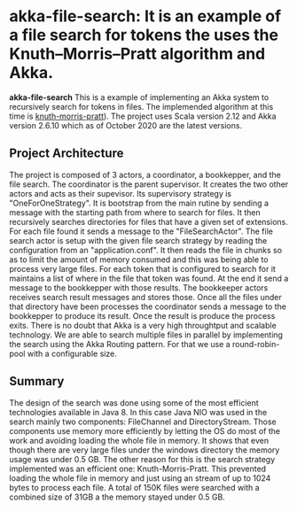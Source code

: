 # akka-file-search: It is an example of a file search for tokens the uses the Knuth–Morris–Pratt algorithm and Akka.

**akka-file-search** This is a example of implementing an Akka system to recursively search for tokens in files. The implemended algorithm at this time is [knuth-morris-pratt]). The project uses Scala version 2.12 and Akka version 2.6.10 which as of October 2020 are the latest versions. 
## Project Architecture

The project is composed of 3 actors, a coordinator, a bookkepper, and the file search. The coordinator is the parent supervisor. It creates the two other actors and acts as their supevisor. Its supervisory strategy is "OneForOneStrategy". It is bootstrap from the main rutine by sending a message with the starting path from where to search for files. It then recursively searches directories for files that have a given set of extensions. For each file found it sends a message to the "FileSearchActor". The file search actor is setup with the given file search strategy by reading the configuration from an "application.conf". It then reads the file in chunks so as to limit the amount of memory consumed and this was being able to process very large files. For each token that is configured to search for it maintains a list of where in the file that token was found. At the end it send a message to the bookkepper with those results. 
The bookkeeper actors receives search result messages and stores those. Once all the files under that directory have been processes the coordinator sends a message to the bookkepper to produce its result. Once the result is produce the process exits.
There is no doubt that Akka is a very high throughtput and scalable technology. We are able to search multiple files in parallel by implementing the search using the Akka Routing pattern. For that we use a round-robin-pool with a configurable size.

## Summary
The design of the search was done using some of the most efficient technologies available in Java 8. In this case Java NIO was used in the search mainly two components: FileChannel and DirectoryStream. Those components use memory more efficiently by letting the OS do most of the work and avoiding loading the whole file in memory. It shows that even though there are very large files under the windows directory the memory usage was under 0.5 GB. The other reason for this is the search strategy implemented was an efficient one: Knuth-Morris-Pratt. This prevented loading the whole file in memory and just using an stream of up to 1024 bytes to process each file. A total of 150K files were searched with a combined size of 31GB a the memory stayed under 0.5 GB.

[knuth-morris-pratt]: https://en.wikipedia.org/wiki/Knuth%E2%80%93Morris%E2%80%93Pratt_algorithm